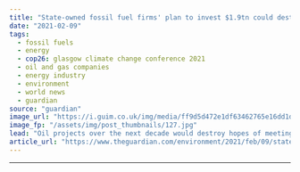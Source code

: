 ```yaml
---
title: "State-owned fossil fuel firms' plan to invest $1.9tn could destroy climate hopes"
date: "2021-02-09"
tags: 
  - fossil fuels
  - energy
  - cop26: glasgow climate change conference 2021
  - oil and gas companies
  - energy industry
  - environment
  - world news
  - guardian
source: "guardian"
image_url: "https://i.guim.co.uk/img/media/ff9d5d472e1df63462765e16dd1d6f90db872d9d/0_8_4928_2957/master/4928.jpg?width=460&quality=85&auto=format&fit=max&s=70cad80ccdf84366dd484d1060a1f0f7"
image_fp: "/assets/img/post_thumbnails/127.jpg"
lead: "Oil projects over the next decade would destroy hopes of meeting Paris climate goals, thinktank warnsThe world’s state-owned fossil fuel companies are poised to invest about $1.9tn (£1.4tn) in the next decade in projects that would destroy any prospe..."
article_url: "https://www.theguardian.com/environment/2021/feb/09/state-owned-fossil-fuel-firms-planning-19tn-investments"
---
```


---
